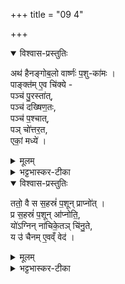 +++
title = "09 4"

+++
<details open><summary>विश्वास-प्रस्तुतिः</summary>

अथ॑ हैनङ्गोब॒लो वार्ष्णः॑ प॒शु-का॑मः ।  
पाङ्क्त॑म् ए॒व चि॑क्ये -  
पञ्च॑ पु॒रस्ता॑त्,  
पञ्च॑ दख्षिण॒तः,  
पञ्च॑ प॒श्चात्,  
पञ् चो॑त्तर॒त,  
एकां॒ मध्ये॑ । 
</details>

<details><summary>मूलम्</summary>

अथ॑ हैनङ्गोब॒लो वार्ष्णः॑ प॒शु-का॑मः ।  
पाङ्क्त॑म् ए॒व चि॑क्ये -  
पञ्च॑ पु॒रस्ता॑त्,  
पञ्च॑ दख्षिण॒तः,  
पञ्च॑ प॒श्चात्,  
पञ् चो॑त्तर॒तः,  
एकां॒ मध्ये॑ । 
</details>

<details><summary>भट्टभास्कर-टीका</summary>

4 अथ हेति ॥ गोवलो नाम वृष्णेरपत्यं पाङ्क्तं **चिक्ये** चितवान् चतसृषु दिक्षु पक्ष पञ्च, एकां मध्ये । एवं पञ्चत्वान्वयात् पाङ्कत्वम् । 
</details>

<details open><summary>विश्वास-प्रस्तुतिः</summary>

ततो॒ वै स स॒हस्रं॑ प॒शून् प्राप्नो॑त् ।  
प्र स॒हस्रं॑ प॒शून् आ॑प्नोति॒,  
यो॑ऽग्निन् ना॑चिके॒तञ् चि॑नु॒ते,  
य उ॑ चैनम् ए॒वव्ँ वेद॑ ।  
</details>

<details><summary>मूलम्</summary>

ततो॒ वै स स॒हस्रं॑ प॒शून् प्राप्नो॑त् ।  
प्र स॒हस्रं॑ प॒शून् आ॑प्नोति ।  
यो॑ऽग्निन् ना॑चिके॒तञ् चि॑नु॒ते ।  
य उ॑ चैनमे॒वव्ँ वेद॑ ।  

</details>


<details><summary>भट्टभास्कर-टीका</summary>

पाङ्क्तस्य चेता वेदिता च सहस्रं पशून् प्राप्नोति ॥
</details>


